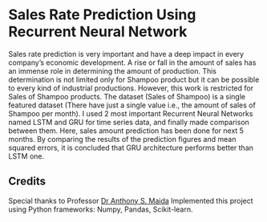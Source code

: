 # Sales Rate Prediction Using Recurrent Neural Network

Sales rate prediction is very important and have a deep impact in every company’s economic development. A rise or fall in the amount of sales has an 
immense role in determining the amount of production. This determination is not limited only for Shampoo product but it can be possible to every kind of 
industrial productions. However, this work is restricted for Sales of Shampoo products. The dataset (Sales of Shampoo) is a single featured dataset 
(There have just a single value i.e., the amount of sales of Shampoo per month). I used 2 most important Recurrent Neural Networks named LSTM and GRU for 
time series data, and finally made comparison between them. Here, sales amount prediction has been done for next 5 months. By comparing the results of the prediction 
figures and mean squared errors, it is concluded that GRU architecture performs better than LSTM one.



## Credits

Special thanks to Professor [Dr Anthony S. Maida](https://people.cmix.louisiana.edu/maida/)
Implemented this project using Python frameworks: Numpy, Pandas, Scikit-learn.
